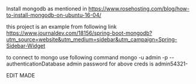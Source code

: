 Install mongodb as mentioned in
https://www.rosehosting.com/blog/how-to-install-mongodb-on-ubuntu-16-04/

this project is an example from following link
https://www.journaldev.com/18156/spring-boot-mongodb?utm_source=website&utm_medium=sidebar&utm_campaign=Spring-Sidebar-Widget

to connect to mongo use following command
mongo -u admin -p --authenticationDatabase admin
password for above creds is admin54321-

EDIT MADE
